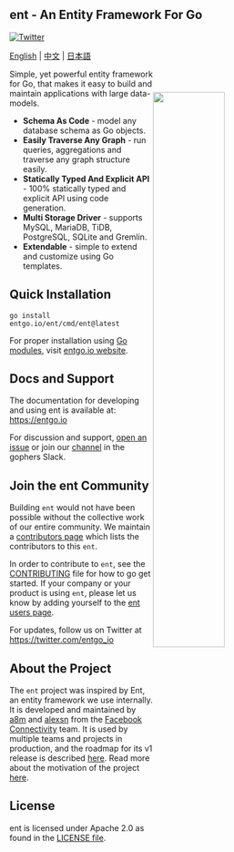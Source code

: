 ## ent - An Entity Framework For Go

[![Twitter](https://img.shields.io/twitter/url/https/twitter.com/entgo_io.svg?style=social&label=Follow%20%40entgo_io)](https://twitter.com/entgo_io)

[English](README.md) | [中文](README_zh.md) | [日本語](README_jp.md)

<img width="50%"
align="right"
style="display: block; margin:40px auto;"
src="https://s3.eu-central-1.amazonaws.com/entgo.io/assets/gopher_graph.png"/>

Simple, yet powerful entity framework for Go, that makes it easy to build and maintain applications
with large data-models.

- **Schema As Code** - model any database schema as Go objects.
- **Easily Traverse Any Graph** - run queries, aggregations and traverse any graph structure easily.
- **Statically Typed And Explicit API** - 100% statically typed and explicit API using code generation.
- **Multi Storage Driver** - supports MySQL, MariaDB, TiDB, PostgreSQL, SQLite and Gremlin.
- **Extendable** - simple to extend and customize using Go templates.

## Quick Installation
```console
go install entgo.io/ent/cmd/ent@latest
```

For proper installation using [Go modules], visit [entgo.io website][entgo instal].

## Docs and Support
The documentation for developing and using ent is available at: https://entgo.io

For discussion and support, [open an issue](https://github.com/ent/ent/issues/new/choose) or join our [channel](https://gophers.slack.com/archives/C01FMSQDT53) in the gophers Slack.

## Join the ent Community
Building `ent` would not have been possible without the collective work of our entire community. We maintain a [contributors page](doc/md/contributors.md)
which lists the contributors to this `ent`. 

In order to contribute to `ent`, see the [CONTRIBUTING](CONTRIBUTING.md) file for how to go get started.
If your company or your product is using `ent`, please let us know by adding yourself to the [ent users page](https://github.com/ent/ent/wiki/ent-users).

For updates, follow us on Twitter at https://twitter.com/entgo_io



## About the Project
The `ent` project was inspired by Ent, an entity framework we use internally. It is developed and maintained
by [a8m](https://github.com/a8m) and [alexsn](https://github.com/alexsn)
from the [Facebook Connectivity][fbc] team. It is used by multiple teams and projects in production,
and the roadmap for its v1 release is described [here](https://github.com/ent/ent/issues/46).
Read more about the motivation of the project [here](https://entgo.io/blog/2019/10/03/introducing-ent).

## License
ent is licensed under Apache 2.0 as found in the [LICENSE file](LICENSE).


[entgo instal]: https://entgo.io/docs/code-gen/#version-compatibility-between-entc-and-ent
[Go modules]: https://github.com/golang/go/wiki/Modules#quick-start
[fbc]: https://connectivity.fb.com
